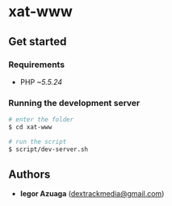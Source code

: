 # xat-www

## Get started
### Requirements
- PHP *~5.5.24*

### Running the development server
```sh
# enter the folder
$ cd xat-www

# run the script
$ script/dev-server.sh
```

## Authors
* **Iegor Azuaga** (<dextrackmedia@gmail.com>)
